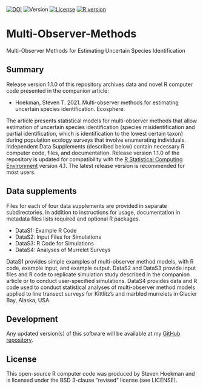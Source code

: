 [![DOI](https://zenodo.org/badge/342997344.svg)](https://zenodo.org/badge/latestdoi/342997344)
![Version]( https://img.shields.io/badge/version-1.1.0-blue)
[![License](https://img.shields.io/badge/License-BSD%203--Clause-blueviolet.svg)](https://opensource.org/licenses/BSD-3-Clause)
[![R version]( https://img.shields.io/badge/R%20version-4.1-orange)](https://cran.r-project.org/)

# Multi-Observer-Methods
Multi-Observer Methods for Estimating Uncertain Species Identification

## Summary
Release version 1.1.0 of this repository archives data and novel R computer code presented in the companion article: 
  - Hoekman, Steven T. 2021. Multi-observer methods for estimating uncertain species identification. Ecosphere. 
 
The article presents statistical models for multi-observer methods that allow estimation of uncertain species identification (species misidentification and partial identification, which is identification to the lowest certain taxon) during population ecology surveys that involve enumerating individuals. Independent Data Supplements (described below) contain necessary R computer code, files, and documentation. Release version 1.1.0 of the repository is updated for compatibility with the [R Statistical Computing Environment]( https://www.r-project.org/) version 4.1. The latest release version is recommended for most users.
## Data supplements
Files for each of four data supplements are provided in separate subdirectories. In addition to instructions for usage, documentation in metadata files lists required and optional R packages. 
  - DataS1: Example R Code
  - DataS2: Input Files for Simulations
  - DataS3: R Code for Simulations
  - DataS4: Analyses of Murrelet Surveys

DataS1 provides simple examples of multi-observer method models, with R code, example input, and example output. 
DataS2 and DataS3 provide input files and R code to replicate simulation study described in the companion article or to conduct user-specified simulations. 
DataS4 provides data and R code used to conduct statistical analyses of multi-observer method models applied to line transect surveys for Kittlitz’s and marbled murrelets in Glacier Bay, Alaska, USA. 
## Development
Any updated version(s) of this software will be available at my [GitHub repository](https://github.com/StevenHoekman). 
## License
This open-source R computer code was produced by Steven Hoekman and is licensed under the BSD 3-clause “revised” license (see LICENSE). 
